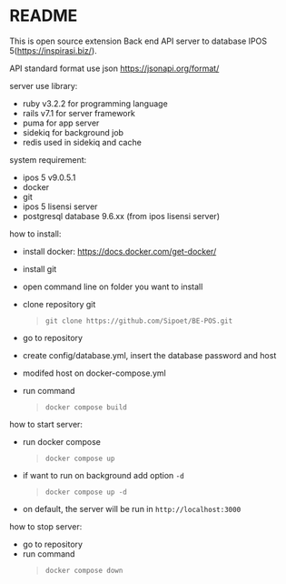 # README

This is open source extension Back end API server to database IPOS 5(https://inspirasi.biz/).

API standard format use json https://jsonapi.org/format/

server use library:
* ruby v3.2.2 for programming language
* rails v7.1 for server framework
* puma for app server
* sidekiq for background job
* redis used in sidekiq and cache

system requirement:
* ipos 5 v9.0.5.1
* docker
* git
* ipos 5 lisensi server
* postgresql database 9.6.xx (from ipos lisensi server)


how to install:
* install docker: https://docs.docker.com/get-docker/
* install git
* open command line on folder you want to install
* clone repository git
  >``git clone https://github.com/Sipoet/BE-POS.git``
* go to repository
* create config/database.yml, insert the database password and host

* modifed host on docker-compose.yml
* run command
  >``docker compose build``

how to start server:
* run docker compose
  >`docker compose up`
* if want to run on background add option `-d`
  >`docker compose up -d`
* on default, the server will be run in `http://localhost:3000`

how to stop server:
* go to repository
* run command
  >`docker compose down`
